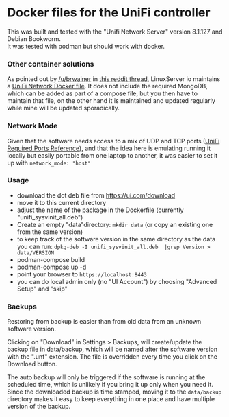 # Docker files for the UniFi controller

This was built and tested with the "Unifi Network Server" version 8.1.127 and Debian Bookworm.  
It was tested with podman but should work with docker.

### Other container solutions
As pointed out by [/u/brwainer](https://old.reddit.com/user/brwainer) in [this reddit thread](https://old.reddit.com/r/Ubiquiti/comments/1d6xaac/another_dockerization_of_the_unifi_controller/), LinuxServer io maintains a [UniFi Network Docker file](https://hub.docker.com/r/linuxserver/unifi-network-application). It does not include the required MongoDB, which can be added as part of a compose file, but you then have to maintain that file, on the other hand it is maintained and updated regularly while mine will be updated sporadically.

### Network Mode
Given that the software needs access to a mix of UDP and TCP ports ([UniFi Required Ports Reference](https://help.ui.com/hc/en-us/articles/218506997-UniFi-Network-Required-Ports-Reference)), and that the idea here is emulating running it locally but easily portable from one laptop to another, it was easier to set it up with `network_mode: "host"`

### Usage
- download the dot deb file from https://ui.com/download
- move it to this current directory
- adjust the name of the package in the Dockerfile (currently "unifi_sysvinit_all.deb")
- Create an empty "data"directory: `mkdir data` (or copy an existing one from the same version)
- to keep track of the software version in the same directory as the data you can run: `dpkg-deb -I unifi_sysvinit_all.deb  |grep Version > data/VERSION`
- podman-compose build
- podman-compose up -d
- point your browser to `https://localhost:8443`
- you can do local admin only (no "UI Account") by choosing "Advanced Setup" and "skip"

### Backups
Restoring from backup is easier than from old data from an unknown software version.

Clicking on "Download" in Settings > Backups, will create/update the backup file in data/backup, which will be named after the software version with the ".unf" extension. The file is overridden every time you click on the Download button.

The auto backup will only be triggered if the software is running at the scheduled time, which is unlikely if you bring it up only when you need it. Since the downloaded backup is time stamped, moving it to the `data/backup` directory makes it easy to keep everything in one place and have multiple version of the backup.
